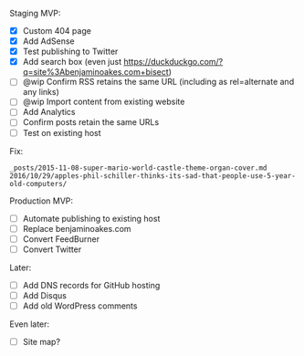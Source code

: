 Staging MVP:

- [x] Custom 404 page
- [x] Add AdSense
- [x] Test publishing to Twitter
- [x] Add search box (even just https://duckduckgo.com/?q=site%3Abenjaminoakes.com+bisect)
- [ ] @wip Confirm RSS retains the same URL (including as rel=alternate and any links)
- [ ] @wip Import content from existing website
- [ ] Add Analytics
- [ ] Confirm posts retain the same URLs
- [ ] Test on existing host

Fix:

```
_posts/2015-11-08-super-mario-world-castle-theme-organ-cover.md
2016/10/29/apples-phil-schiller-thinks-its-sad-that-people-use-5-year-old-computers/
```

Production MVP:

- [ ] Automate publishing to existing host
- [ ] Replace benjaminoakes.com
- [ ] Convert FeedBurner
- [ ] Convert Twitter

Later:

- [ ] Add DNS records for GitHub hosting
- [ ] Add Disqus
- [ ] Add old WordPress comments

Even later:

- [ ] Site map?
